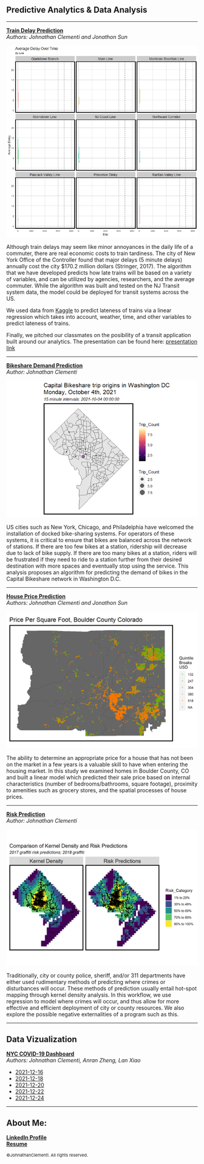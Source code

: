 
## Predictive Analytics & Data Analysis

---

<b>[Train Delay Prediction](/Projects/Train_prediction.html)</b> <br>
<i>Authors: Johnathan Clementi and Jonathon Sun</i> <br>

<img src="images/line_delay.gif?raw=true"/> <br>

Although train delays may seem like minor annoyances in the daily life of a commuter, there are real economic costs to train tardiness. The city of New York Office of the Controller found that major delays (5 minute delays) annually cost the city $170.2 million dollars (Stringer, 2017). The algorithm that we have developed predicts how late trains will be based on a variety of variables, and can be utilized by agencies, researchers, and the average commuter. While the algorithm was built and tested on the NJ Transit system data, the model could be deployed for transit systems across the US.  

We used data from <a href="https://www.kaggle.com/pranavbadami/nj-transit-amtrak-nec-performance?select=2018_11.csv">Kaggle</a> to predict lateness of trains via a linear regression which takes into account, weather, time, and other variables to predict lateness of trains.  

Finally, we pitched our classmates on the posibility of a transit application built around our analytics. The presentation can be found here: [presentation link](https://www.youtube.com/watch?v=fKvH-xgyHvM)


---

<b>[Bikeshare Demand Prediction](/Projects/Train_prediction.html)</b> <br>
<i>Author: Johnathan Clementi</i> <br>

<img src="images/capitalBikeshare_ridership.gif?raw=true"/>

US cities such as New York, Chicago, and Philadelphia have welcomed the installation of docked bike-sharing systems. For operators of these systems, it is critical to ensure that bikes are balanced across the network of stations. If there are too few bikes at a station, ridership will decrease due to lack of bike supply. If there are too many bikes at a station, riders will be frustrated if they need to ride to a station further from their desired destination with more spaces and eventually stop using the service. This analysis proposes an algorithm for predicting the demand of bikes in the Capital Bikeshare network in Washington D.C.

---

<b>[House Price Prediction](/Projects/hedonicHomePriceModel.html)</b> <br>
<i>Authors: Johnathan Clementi and Jonathon Sun</i> <br>

<img src="images/housePricePerSqFt.jpg?raw=true"/> <br>

The ability to determine an appropriate price for a house that has not been on the market in a few years is a valuable skill to have when entering the housing market. In this study we examined homes in Boulder County, CO and built a linear model which predicted their sale price based on internal characteristics (number of bedrooms/bathrooms, square footage), proximity to amenities such as grocery stores, and the spatial processes of house prices.

---

<b>[Risk Prediction](/Projects/geoRiskModeling.html)</b> <br>
<i>Author: Johnathan Clementi</i> <br>

<img src="images/riskPrediction.jpg?raw=true"/> <br>

Traditionally, city or county police, sheriff, and/or 311 departments have either used rudimentary methods of predicting where crimes or disturbances will occur. These methods of prediction usually entail hot-spot mapping through kernel density analysis. In this workflow, we use regression to model where crimes will occur, and thus allow for more effective and efficient deployment of city or county resources. We also explore the possible negative externalities of a program such as this.

---

## Data Vizualization

<b>[NYC COVID-19 Dashboard](/Projects/geoRiskModeling.html)</b> <br>
<i>Authors: Johnathan Clementi, Anran Zheng, Lan Xiao</i> <br>

- [2021-12-16](https://storage.googleapis.com/coviddashboard_publicbucket/2021-12-16/index.html)
- [2021-12-18](https://storage.googleapis.com/coviddashboard_publicbucket/2021-12-18/index.html)
- [2021-12-20](https://storage.googleapis.com/coviddashboard_publicbucket/2021-12-20/index.html)
- [2021-12-22](https://storage.googleapis.com/coviddashboard_publicbucket/2021-12-22/index.html)
- [2021-12-24](https://storage.googleapis.com/coviddashboard_publicbucket/2021-12-24/index.html)



---

## About Me:

  <b><a href="https://www.linkedin.com/in/johnathan-clementi-01a90170/">LinkedIn Profile</a></b> <br>
  <b>[Resume](/pdf/ClementiResume.html)</b> <br>

<p style="font-size:11px">©JohnathanClementi. All rights reserved.</p>
